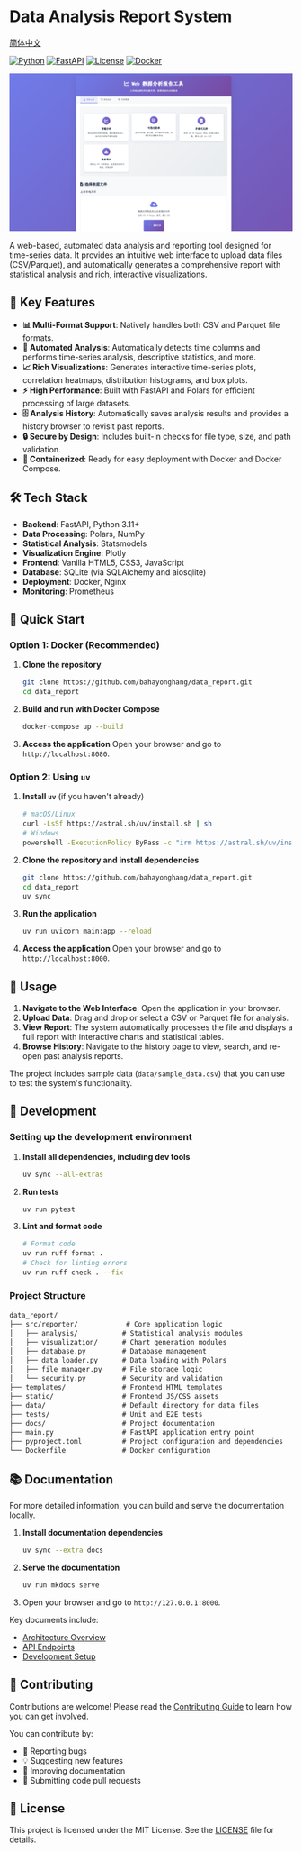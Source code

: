 # Data Analysis Report System

[简体中文](README_CN.md)

[![Python](https://img.shields.io/badge/Python-3.11+-blue.svg)](https://www.python.org/downloads/)
[![FastAPI](https://img.shields.io/badge/FastAPI-0.116+-green.svg)](https://fastapi.tiangolo.com/)
[![License](https://img.shields.io/badge/License-MIT-yellow.svg)](LICENSE)
[![Docker](https://img.shields.io/badge/Docker-Ready-blue.svg)](Dockerfile)

<div align="center">
  <img src="image/README/网页截图.png" width="600" alt="Web Interface Screenshot">
</div>

A web-based, automated data analysis and reporting tool designed for time-series data. It provides an intuitive web interface to upload data files (CSV/Parquet), and automatically generates a comprehensive report with statistical analysis and rich, interactive visualizations.

## 🚀 Key Features

- **📊 Multi-Format Support**: Natively handles both CSV and Parquet file formats.
- **🤖 Automated Analysis**: Automatically detects time columns and performs time-series analysis, descriptive statistics, and more.
- **📈 Rich Visualizations**: Generates interactive time-series plots, correlation heatmaps, distribution histograms, and box plots.
- **⚡ High Performance**: Built with FastAPI and Polars for efficient processing of large datasets.
- **🗄️ Analysis History**: Automatically saves analysis results and provides a history browser to revisit past reports.
- **🔒 Secure by Design**: Includes built-in checks for file type, size, and path validation.
- **🐳 Containerized**: Ready for easy deployment with Docker and Docker Compose.

## 🛠️ Tech Stack

- **Backend**: FastAPI, Python 3.11+
- **Data Processing**: Polars, NumPy
- **Statistical Analysis**: Statsmodels
- **Visualization Engine**: Plotly
- **Frontend**: Vanilla HTML5, CSS3, JavaScript
- **Database**: SQLite (via SQLAlchemy and aiosqlite)
- **Deployment**: Docker, Nginx
- **Monitoring**: Prometheus

## 🚀 Quick Start

### Option 1: Docker (Recommended)

1.  **Clone the repository**
    ```bash
    git clone https://github.com/bahayonghang/data_report.git
    cd data_report
    ```
2.  **Build and run with Docker Compose**
    ```bash
    docker-compose up --build
    ```
3.  **Access the application**
    Open your browser and go to `http://localhost:8080`.

### Option 2: Using `uv`

1.  **Install `uv`** (if you haven't already)
    ```bash
    # macOS/Linux
    curl -LsSf https://astral.sh/uv/install.sh | sh
    # Windows
    powershell -ExecutionPolicy ByPass -c "irm https://astral.sh/uv/install.ps1 | iex"
    ```
2.  **Clone the repository and install dependencies**
    ```bash
    git clone https://github.com/bahayonghang/data_report.git
    cd data_report
    uv sync
    ```
3.  **Run the application**
    ```bash
    uv run uvicorn main:app --reload
    ```
4.  **Access the application**
    Open your browser and go to `http://localhost:8000`.

## 📖 Usage

1.  **Navigate to the Web Interface**: Open the application in your browser.
2.  **Upload Data**: Drag and drop or select a CSV or Parquet file for analysis.
3.  **View Report**: The system automatically processes the file and displays a full report with interactive charts and statistical tables.
4.  **Browse History**: Navigate to the history page to view, search, and re-open past analysis reports.

The project includes sample data (`data/sample_data.csv`) that you can use to test the system's functionality.

## 🔧 Development

### Setting up the development environment

1.  **Install all dependencies, including dev tools**
    ```bash
    uv sync --all-extras
    ```
2.  **Run tests**
    ```bash
    uv run pytest
    ```
3.  **Lint and format code**
    ```bash
    # Format code
    uv run ruff format .
    # Check for linting errors
    uv run ruff check . --fix
    ```

### Project Structure

```
data_report/
├── src/reporter/            # Core application logic
│   ├── analysis/           # Statistical analysis modules
│   ├── visualization/      # Chart generation modules
│   ├── database.py         # Database management
│   ├── data_loader.py      # Data loading with Polars
│   ├── file_manager.py     # File storage logic
│   └── security.py         # Security and validation
├── templates/              # Frontend HTML templates
├── static/                 # Frontend JS/CSS assets
├── data/                   # Default directory for data files
├── tests/                  # Unit and E2E tests
├── docs/                   # Project documentation
├── main.py                 # FastAPI application entry point
├── pyproject.toml          # Project configuration and dependencies
└── Dockerfile              # Docker configuration
```

## 📚 Documentation

For more detailed information, you can build and serve the documentation locally.

1.  **Install documentation dependencies**
    ```bash
    uv sync --extra docs
    ```
2.  **Serve the documentation**
    ```bash
    uv run mkdocs serve
    ```
3.  Open your browser and go to `http://127.0.0.1:8000`.

Key documents include:
- [Architecture Overview](docs/architecture/overview.md)
- [API Endpoints](docs/api/endpoints.md)
- [Development Setup](docs/development/setup.md)

## 🤝 Contributing

Contributions are welcome! Please read the [Contributing Guide](docs/development/contributing.md) to learn how you can get involved.

You can contribute by:
- 🐛 Reporting bugs
- 💡 Suggesting new features
- 📝 Improving documentation
- 🔧 Submitting code pull requests

## 📄 License

This project is licensed under the MIT License. See the [LICENSE](LICENSE) file for details.